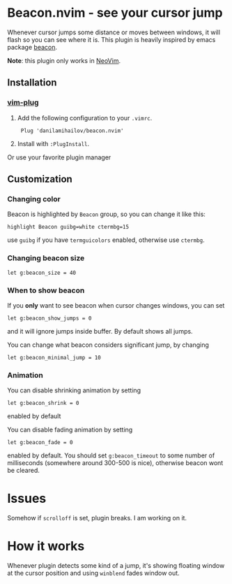 # Beacon.nvim - see your cursor jump
Whenever cursor jumps some distance or moves between windows, it will flash so you can see where it is. This plugin is heavily inspired by emacs package [beacon](https://github.com/Malabarba/beacon).

**Note**: this plugin only works in [NeoVim](https://github.com/neovim/neovim).

## Installation

### [vim-plug](https://github.com/junegunn/vim-plug)
1. Add the following configuration to your `.vimrc`.

        Plug 'danilamihailov/beacon.nvim'

2. Install with `:PlugInstall`.

Or use your favorite plugin manager

## Customization

### Changing color
Beacon is highlighted by `Beacon` group, so you can change it like this:
```viml
highlight Beacon guibg=white ctermbg=15
```
use `guibg` if you have `termguicolors` enabled, otherwise use `ctermbg`.

### Changing beacon size
```viml
let g:beacon_size = 40
```

### When to show beacon
If you **only** want to see beacon when cursor changes windows, you can set
```viml
let g:beacon_show_jumps = 0
```
and it will ignore jumps inside buffer. By default shows all jumps.

You can change what beacon considers significant jump, by changing
```viml
let g:beacon_minimal_jump = 10
```

### Animation
You can disable shrinking animation by setting
```viml
let g:beacon_shrink = 0
```
enabled by default

You can disable fading animation by setting
```viml
let g:beacon_fade = 0
```
enabled by default. You should set `g:beacon_timeout` to some number of milliseconds (somewhere around 300-500 is nice), otherwise beacon wont be cleared.

# Issues
Somehow if `scrolloff` is set, plugin breaks. I am working on it.

# How it works
Whenever plugin detects some kind of a jump, it's showing floating window at the cursor position and using `winblend` fades window out.
